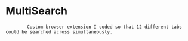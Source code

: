 # MultiSearch
            Custom browser extension I coded so that 12 different tabs could be searched across simultaneously.
